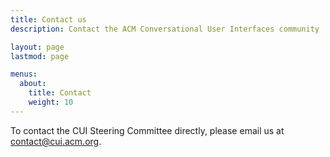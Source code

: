 ```yaml
---
title: Contact us
description: Contact the ACM Conversational User Interfaces community

layout: page
lastmod: page

menus:
  about:
    title: Contact
    weight: 10
---
```


To contact the CUI Steering Committee directly, please email us at <a href="mailto:contact@cui.acm.org" title="Email the CUI Steering Commitee">contact@cui.acm.org</a>.
